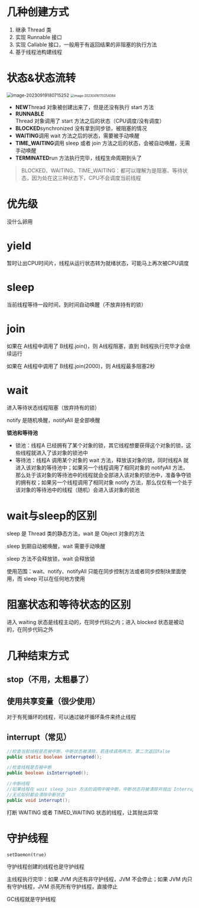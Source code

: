 # 几种创建方式

1. 继承 Thread 类
2. 实现 Runnable 接口
3. 实现 Callable 接口，一般用于有返回结果的非阻塞的执行方法
4. 基于线程池构建线程

# 状态&状态流转

<img src="D:\ImageA\image-20230919180715252.png" alt="image-20230919180715252" style="zoom: 85%;" />

<img src="D:\ImageA\image-20230416170254084.png" alt="image-20230416170254084" style="zoom: 60%;" />

- **NEW**Thread 对象被创建出来了，但是还没有执行 start 方法
- **RUNNABLE**Thread 对象调用了 start 方法之后的状态（CPU调度/没有调度）
- **BLOCKED**synchronized 没有拿到同步锁，被阻塞的情况
- **WAITING**调用 wait 方法之后的状态，需要被手动唤醒
- **TIME_WAITING**调用 sleep 或者 join 方法之后的状态，会被自动唤醒，无需手动唤醒
- **TERMINATED**run 方法执行完毕，线程生命周期到头了

> BLOCKED、WAITING、TIME_WAITING：都可以理解为是阻塞、等待状态，因为处在这三种状态下，CPU不会调度当前线程

# 优先级

没什么卵用

# yield

暂时让出CPU时间片，线程从运行状态转为就绪状态，可能马上再次被CPU调度

# sleep

当前线程等待一段时间，到时间自动唤醒（不放弃持有的锁）

# join

如果在 A线程中调用了 B线程.join()，则 A线程阻塞，直到 B线程执行完毕才会继续运行

如果在 A线程中调用了 B线程.join(2000)，则 A线程最多阻塞2秒

# wait

进入等待状态线程阻塞（放弃持有的锁）

notify 是随机唤醒，notifyAll 是全部唤醒

**锁池和等待池**

- 锁池：线程A 已经拥有了某个对象的锁，其它线程想要获得这个对象的锁，这些线程就进入了该对象的锁池中
- 等待池：线程A 调用某个对象的 wait 方法，释放该对象的锁，同时线程A 就进入该对象的等待池中；如果另一个线程调用了相同对象的 notifyAll 方法，那么处于该对象的等待池中的线程就会全部进入该对象的锁池中，准备争夺锁的拥有权；如果另一个线程调用了相同对象 notify 方法，那么仅仅有一个处于该对象的等待池中的线程（随机）会进入该对象的锁池

# wait与sleep的区别

sleep 是 Thread 类的静态方法，wait 是 Object 对象的方法

sleep 到期自动被唤醒，wait 需要手动唤醒

sleep 方法不会释放锁，wait 会释放锁

使用范围：wait、notify、notifyAll 只能在同步控制方法或者同步控制块里面使用，而 sleep 可以在任何地方使用

# 阻塞状态和等待状态的区别

进入 waiting 状态是线程主动的，在同步代码之内；进入 blocked 状态是被动的，在同步代码之外

# 几种结束方式

## stop（不用，太粗暴了）

## 使用共享变量（很少使用）

对于有死循环的线程，可以通过破坏循环条件来终止线程

## interrupt（常见）

```java
//检查当前线程是否被中断，中断状态被清除，若连续调用两次，第二次返回false
public static boolean interrupted();

//检查线程是否被中断
public boolean isInterrupted();

//中断线程
//如果线程在 wait sleep join 方法的调用中被中断，中断状态将被清除并抛出 InterruptedException 异常
//无论如何都会清除中断状态
public void interrupt();
```

打断 WAITING 或者 TIMED_WAITING 状态的线程，让其抛出异常

# 守护线程

`setDaemon(true)`

守护线程创建的线程也是守护线程

主线程执行完毕：如果 JVM 内还有非守护线程，JVM 不会停止；如果 JVM 内只有守护线程，JVM 杀死所有守护线程，直接停止

GC线程就是守护线程